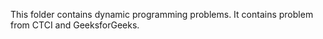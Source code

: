 This folder contains dynamic programming problems. It contains problem from CTCI and GeeksforGeeks.
